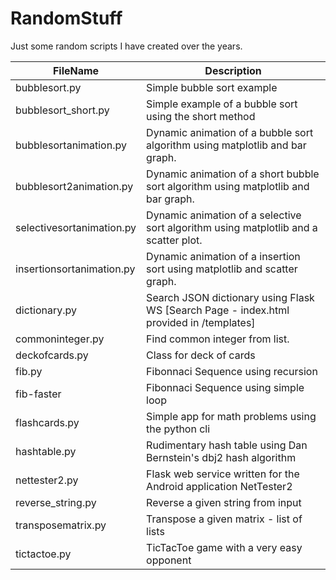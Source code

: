 # RandomStuff
Just some random scripts I have created over the years.       

FileName      | Description
------------- | -------------
bubblesort.py  | Simple bubble sort example 
bubblesort_short.py  | Simple example of a bubble sort using the short method  
bubblesortanimation.py  | Dynamic animation of a bubble sort algorithm using matplotlib and bar graph. 
bubblesort2animation.py  | Dynamic animation of a short bubble sort algorithm using matplotlib and bar graph. 
selectivesortanimation.py  | Dynamic animation of a selective sort algorithm using matplotlib and a scatter plot. 
insertionsortanimation.py |  Dynamic animation of a insertion sort using matplotlib and scatter graph.
dictionary.py  | Search JSON dictionary using Flask WS [Search Page - index.html provided in /templates] 
commoninteger.py  |   Find common integer from list.  
deckofcards.py | Class for deck of cards       
fib.py     | Fibonnaci Sequence using recursion
fib-faster | Fibonnaci Sequence using simple loop 
flashcards.py    | Simple app for math problems using the python cli 
hashtable.py   |  Rudimentary hash table using Dan Bernstein's dbj2 hash algorithm  
nettester2.py  | Flask web service written for the Android application NetTester2
reverse_string.py | Reverse a given string from input  
transposematrix.py | Transpose a given matrix - list of lists
tictactoe.py  | TicTacToe game with a very easy opponent


   









